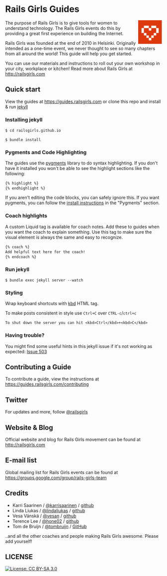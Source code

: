 # Rails Girls Guides

<a href="http://railsgirls.com" target="_blank"><img alt="Rails Girls" src="/images/rails-girls-logo.png" width="15%" align="right"></a>

The purpose of Rails Girls is to give tools for women to understand technology. The Rails Girls events do this by providing a great first experience on building the Internet.

Rails Girls was founded at the end of 2010 in Helsinki. Originally intended as a one-time event, we never thought to see so many chapters from all around the world! This guide will help you get started.

You can use our materials and instructions to roll out your own workshop in your city, workplace or kitchen! Read more about Rails Girls at http://railsgirls.com

## Quick start

View the guides at https://guides.railsgirls.com or clone this repo and install & run [jekyll](https://github.com/mojombo/jekyll)

### Installing jekyll

```
$ cd railsgirls.github.io
```

```
$ bundle install
```

### Pygments and Code Highlighting

The guides use the [pygments](https://pygments.org/) library to do syntax highlighting. If you don't have it installed you won't be able to see the highlight sections like the following:

```
{% highlight %}
{% endhighlight %}
```

If you aren't editing the code blocks, you can safely ignore this. If you want pygments, you can follow the [install instructions](https://jekyllrb.com/docs/installation/) in the "Pygments" section.

### Coach highlights

A custom Liquid tag is available for coach notes. Add these to guides when you want the coach to explain something. Use this tag to make sure the visual element is always the same and easy to recognize.

```
{% coach %}
Add helpful text here for the coach!
{% endcoach %}
```

### Run jekyll

```
$ bundle exec jekyll server --watch
```

### Styling

Wrap keyboard shortcuts with [kbd](https://www.w3.org/wiki/HTML/Elements/kbd) HTML tag.

To make posts consistent in style use `Ctrl+C` over `CTRL-c`/`ctrl+c`

```
To shut down the server you can hit <kbd>Ctrl</kbd>+<kbd>C</kbd>
```

### Having trouble?

You might find some useful hints in this jekyll issue if it's not working as expected: [Issue 503](https://github.com/mojombo/jekyll/issues/503)

## Contributing a Guide

To contribute a guide, view the instructions at https://guides.railsgirls.com/contributing

## Twitter

For updates and more, follow [@railsgirls](https://twitter.com/railsgirls)

## Website & Blog

Official website and blog for Rails Girls movement can be found at http://railsgirls.com

## E-mail list

Global mailing list for Rails Girls events can be found at https://groups.google.com/group/rails-girls-team

## Credits

* Karri Saarinen / [@karrisaarinen](https://twitter.com/karrisaarinen) / [github](https://github.com/ksaa)
* Linda Liukas / [@lindaliukas](https://twitter.com/lindaliukas) / [github](https://github.com/lindaliukas)
* Vesa Vänskä / [@vesan](https://twitter.com/vesan) / [github](https://github.com/vesan)
* Terence Lee / [@hone02](https://twitter.com/hone02) / [github](https://github.com/hone)
* Tom de Bruijn / [@tombruijn](https://mastodon.social/@tombruijn) / [GitHub](https://github.com/tombruijn)

..and all the other coaches and people making Rails Girls awesome. Please add yourself!

## LICENSE
[![License: CC BY-SA 3.0](https://licensebuttons.net/l/by-sa/3.0/80x15.png)](https://creativecommons.org/licenses/by-sa/2.0/)
